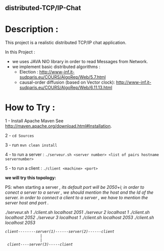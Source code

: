 ## distributed-TCP/IP-Chat

# Description :
This project is a realistic  distributed TCP/IP chat application. 

In this Project : 
- we uses  JAVA NIO library in order to read Messages from Network.
- we implement basic distributed algorithms : 
	- Election  : http://www-inf.it-sudparis.eu/COURS/AlgoRep/Web/5.7.html 
	- causal-order diffusion (based on Vector clock): http://www-inf.it-sudparis.eu/COURS/AlgoRep/Web/6.11.13.html
 
# How to Try : 
1 - Install Apache Maven See http://maven.apache.org/download.html#Installation.

2 - `cd Sources`	

3 - run `mvn clean install`

4 - to run a server : `./serveur.sh <server number> <list of pairs hostname servernumber>`

5 - to run a client :  `./client <machine> <port>`

	
__we will try this topology:__ 

PS: when starting a server <i> , its default port will be 2050+i;
in order to conect a server to a server , we should mention the host and the Id of the server.
in order to connect a client to a server , we have to mention the server host and port . 


./serveur.sh 1
./client.sh localhost 2051
./serveur 2 localhost 1
./client.sh localhost 2052
./serveur 3 localhost 1
./client.sh localhost 2053
./client.sh localhost 2053

```
client--------server(1)------server(2)------client 
                |
                |
 client----server(3)-----client
```

